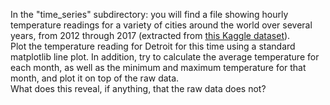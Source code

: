 In the "time_series" subdirectory: you will find a file showing hourly temperature readings for a variety of cities around the world over several years, 
from 2012 through 2017 (extracted from [this Kaggle dataset](https://www.kaggle.com/selfishgene/historical-hourly-weather-data)).  
Plot the temperature reading for Detroit for this time using a standard matplotlib line plot. In addition, try to calculate the average temperature for each month, 
as well as the minimum and maximum temperature for that month, and plot it on top of the raw data.  
What does this reveal, if anything, that the raw data does not?
